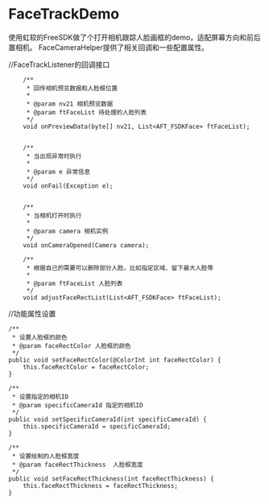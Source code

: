 # FaceTrackDemo
使用虹软的FreeSDK做了个打开相机跟踪人脸画框的demo，适配屏幕方向和前后置相机。
FaceCameraHelper提供了相关回调和一些配置属性。

//FaceTrackListener的回调接口
 
        /**
         * 回传相机预览数据和人脸框位置
         *
         * @param nv21 相机预览数据
         * @param ftFaceList 待处理的人脸列表
         */
        void onPreviewData(byte[] nv21, List<AFT_FSDKFace> ftFaceList);


        /**
         * 当出现异常时执行
         *
         * @param e 异常信息
         */
        void onFail(Exception e);


        /**
         * 当相机打开时执行
         *
         * @param camera 相机实例
         */
        void onCameraOpened(Camera camera);

        /**
         * 根据自己的需要可以删除部分人脸，比如指定区域、留下最大人脸等
         *
         * @param ftFaceList 人脸列表
         */
        void adjustFaceRectList(List<AFT_FSDKFace> ftFaceList); 
     
        
        
//功能属性设置

    /**
     * 设置人脸框的颜色
     * @param faceRectColor 人脸框的颜色
     */
    public void setFaceRectColor(@ColorInt int faceRectColor) {
        this.faceRectColor = faceRectColor;
    }

    /**
     * 设置指定的相机ID
     * @param specificCameraId 指定的相机ID
     */
    public void setSpecificCameraId(int specificCameraId) {
        this.specificCameraId = specificCameraId;
    }

    /**
     * 设置绘制的人脸框宽度
     * @param faceRectThickness  人脸框宽度
     */
    public void setFaceRectThickness(int faceRectThickness) {
        this.faceRectThickness = faceRectThickness;
    }
